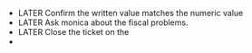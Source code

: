 - LATER Confirm the written value matches the numeric value
- LATER Ask monica about the fiscal problems.
- LATER Close the ticket on the
-